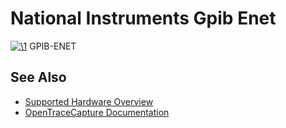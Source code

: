 # National Instruments Gpib Enet

[![\1](../../assets/hardware/general/\2)](./File:NI_GPIB-ENET_front.jpg.html)
[](./File:NI_GPIB-ENET_front.jpg.html "Enlarge")
GPIB-ENET

## See Also
- [Supported Hardware Overview](../supported-hardware.md)
- [OpenTraceCapture Documentation](../../opentracecapture/overview.md)

